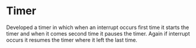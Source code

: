 # Timer
Developed a timer in which when an interrupt occurs first time it starts the timer and when it comes second time it pauses the timer. Again if interrupt occurs it resumes the timer where it left the last time.
